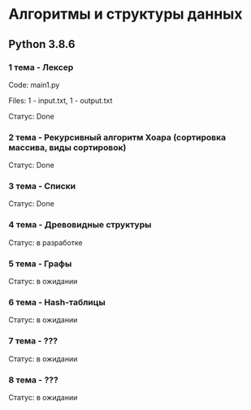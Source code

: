 # Алгоритмы и структуры данных

## Python 3.8.6

### 1 тема - Лексер

Code: main1.py

Files: 1 - input.txt, 1 - output.txt

Статус: Done

### 2 тема - Рекурсивный алгоритм Хоара (сортировка массива, виды сортировок)

Статус: Done

### 3 тема - Списки

Статус: Done

### 4 тема - Древовидные структуры

Статус: в разработке

### 5 тема - Графы

Статус: в ожидании

### 6 тема - Hash-таблицы

Статус: в ожидании

### 7 тема - ???

Статус: в ожидании

### 8 тема - ???

Статус: в ожидании
